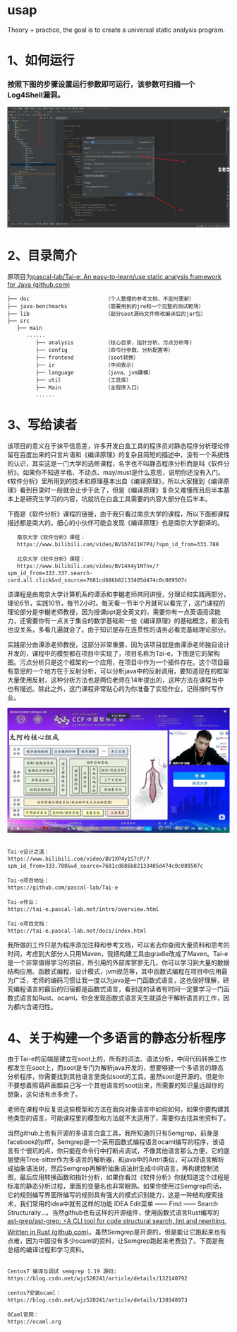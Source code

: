 # usap
Theory + practice, the goal is to create a universal static analysis program.

# 1、如何运行
### 按照下图的步骤设置运行参数即可运行，该参数可扫描一个Log4Shell漏洞。

![alt](doc/img/Snipaste_2023-12-18_17-35-08.png)


# 2、目录简介

原项目为[pascal-lab/Tai-e: An easy-to-learn/use static analysis framework for Java (github.com)](https://github.com/pascal-lab/Tai-e)

~~~
├── doc                        （个人整理的参考文档，不定时更新）
├── java-benchmarks            （需要用到的jre和一个完整的测试靶场）
├── lib                        （部分soot源码文件修改编译后的jar包）
├── src
   ├── main
      ......
         ├── analysis          （核心目录，指针分析、污点分析等)  
         ├── config            （命令行参数、分析配置等）
         ├── frontend          （soot转换）
         ├── ir                （中间表示）
         ├── language          （java、jvm建模）
         ├── util              （工具库）
         ├── Main              （主程序入口）
         ......
~~~


# 3、写给读者
该项目的意义在于抹平信息差，许多开发白盒工具的程序员对静态程序分析理论停留在百度出来的只言片语和《编译原理》的复杂且简短的描述中，没有一个系统性的认识，其实这是一门大学的选修课程，名字也不叫静态程序分析而是叫《软件分析》。如果你不知道半格、不动点、may/must是什么意思，说明你还没有入门。《软件分析》里所用到的技术和原理基本出自《编译原理》，所以大家搜到《编译原理》看到目录时一般就会止步于此了，但是《编译原理》复杂又难懂而且后半本基本上是研究生学习的内容，坑就坑在白盒工具需要的内容大部分在后半本。

下面是《软件分析》课程的链接，由于我只看过南京大学的课程，所以下面都课程描述都是南大的。细心的小伙伴可能会发现《编译原理》也是南京大学翻译的。
~~~
   南京大学《软件分析》课程：
   https://www.bilibili.com/video/BV1b7411K7P4/?spm_id_from=333.788
   
   北京大学《软件分析》课程：
   https://www.bilibili.com/video/BV14X4y1N7nx/?spm_id_from=333.337.search-card.all.click&vd_source=7681cd686b82133405d474c0c089507c
~~~

该课程是由南京大学计算机系的谭添和李樾老师共同讲授，分理论和实践两部分，理论6节，实践10节，每节2小时。每天看一节半个月就可以看完了，这门课程的理论部分是李樾老师教授，因为授课ppt是全英文的，需要你有一点英语阅读能力，还需要你有一点关于集合的数学基础和一些《编译原理》的基础概念，都没有也没关系，多看几遍就会了。由于知识是存在连贯性的请务必看完基础理论部分。

实践部分由谭添老师教授，这部分非常重要，因为该项目就是由谭添老师独自设计开发的，课程中的模型都在项目中实现了，项目名称为Tai-e，下图是它的架构图。污点分析只是这个框架的一个应用，在项目中作为一个插件存在。这个项目最有意思的一个地方在于反射分析，可以分析java中的反射调用，要知道现在的框架大量使用反射，这种分析方法也是两位老师在14年提出的，这种方法在课程当中也有描述。除此之外，这门课程非常贴心的为你准备了实验作业，记得按时写作业。

![alt](doc/img/Snipaste_2023-12-19_12-57-39.png)

~~~

Tai-e设计之道：
https://www.bilibili.com/video/BV1XP4y1S7cP/?spm_id_from=333.788&vd_source=7681cd686b82133405d474c0c089507c

Tai-e项目地址：
https://github.com/pascal-lab/Tai-e

Tai-e作业：
https://tai-e.pascal-lab.net/intro/overview.html

Tai-e项目文档：
https://tai-e.pascal-lab.net/docs/index.html

~~~

我所做的工作只是为程序添加注释和参考文档，可以省去你查阅大量资料和思考的时间，考虑到大部分人只用Maven，我把构建工具由gradle改成了Maven。Tai-e是一个非常值得学习的项目，所引用的外部库寥寥无几，你可以学习到大量的数据结构应用、函数式编程、设计模式，jvm规范等，其中函数式编程在项目中应用最为广泛，老师的编码习惯让我一度以为java是一门函数式语言，这也很好理解，研究编程语言的最后的归宿都是函数式语言，看到这的读者有时间一定要学习一门函数式语言如Rust、ocaml，你会发现函数式语言天生就适合干解析语言的工作，因为都内含递归性。


# 4、关于构建一个多语言的静态分析程序

由于Tai-e的前端是建立在soot上的，所有的词法、语法分析，中间代码转换工作都发生在soot上，而soot是专门为解析java开发的，想要够建一个多语言的静态分析程序，你需要找到其他语言里类似soot的工具。虽然soot是开源的，但是你不要想着照葫芦画瓢自己写一个其他语言的soot出来，所需要的知识量远超你的想象，这句话有点多余了。

老师在课程中反复说这些模型和方法在面向对象语言中如何如何，如果你要构建其他类型的语言，可能课程里的模型和方法就不太适用了，需要你去找其他资料了。

当然github上也有开源的多语言白盒工具，我所知道的只有Semgrep，前身是facebook的pfff，Semgrep是一个采用函数式编程语言ocaml编写的程序，该语言有个很坑的点，你只能在命令行中打断点调试，不像其他语言那么方便，它的底层使用Tree-sitter作为多语言的解析器，和java中的Antrl类似，可以将语言解析成抽象语法树，然后Semgrep再解析抽象语法树生成中间语言，再构建控制流图，最后应用转换函数和指针分析，如果你看过《软件分析》你就知道这个过程是标准的静态分析过程，里面的变量名也非常眼熟。如果你使用过Semgrep的话，它的规则编写界面所编写的规则具有强大的模式识别能力，这是一种结构搜索技术，我们常用的idea中就有这样的功能  IDEA Edit菜单 —— Find —— Search Structurally...。当然github也有这样的开源组件，使用函数式语言Rust编写的[ast-grep/ast-grep: ⚡A CLI tool for code structural search, lint and rewriting. Written in Rust (github.com)](https://github.com/ast-grep/ast-grep)。虽然Semgrep是开源的，但是能让它跑起来也有点难，因为中国没有多少ocaml的资料，让Semgrep跑起来老费劲了。下面是我总结的编译过程和学习资料。

~~~

Centos7 编译与调试 semgrep 1.19 源码:
https://blog.csdn.net/wjz520241/article/details/132140792

centos7安装ocaml：
https://blog.csdn.net/wjz520241/article/details/130348973

OCaml官网：
https://ocaml.org

~~~





